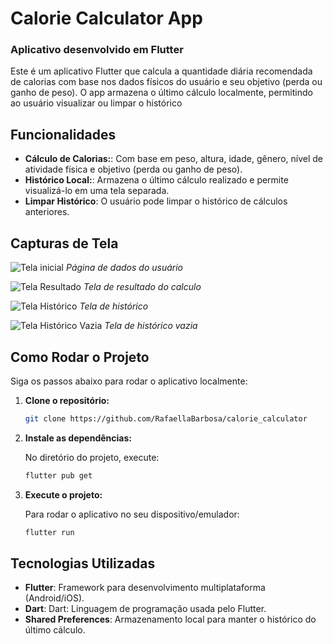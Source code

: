 
# Calorie Calculator App

### Aplicativo desenvolvido em Flutter

Este é um aplicativo Flutter que calcula a quantidade diária recomendada de calorias com base nos dados físicos do usuário e seu objetivo (perda ou ganho de peso). O app armazena o último cálculo localmente, permitindo ao usuário visualizar ou limpar o histórico

## Funcionalidades

- **Cálculo de Calorias:**: Com base em peso, altura, idade, gênero, nível de atividade física e objetivo (perda ou ganho de peso).
- **Histórico Local:**: Armazena o último cálculo realizado e permite visualizá-lo em uma tela separada.
- **Limpar Histórico**: O usuário pode limpar o histórico de cálculos anteriores.

## Capturas de Tela

![Tela inicial](assets/images/pagina_dados_usuario.jpg)
*Página de dados do usuário*

![Tela Resultado](assets/images/pagina_resultado.jpg)
*Tela de resultado do calculo*

![Tela Histórico](assets/images/pagina_historico.jpg)
*Tela de histórico*

![Tela Histórico Vazia](assets/images/pagina_sem_historico.jpgo.jpg)
*Tela de histórico vazia*

## Como Rodar o Projeto

Siga os passos abaixo para rodar o aplicativo localmente:

1. **Clone o repositório:**

   ```bash
   git clone https://github.com/RafaellaBarbosa/calorie_calculator
   ```

2. **Instale as dependências:**

   No diretório do projeto, execute:

   ```bash
   flutter pub get
   ```

3. **Execute o projeto:**

   Para rodar o aplicativo no seu dispositivo/emulador:

   ```bash
   flutter run
   ```

## Tecnologias Utilizadas

- **Flutter**: Framework para desenvolvimento multiplataforma (Android/iOS).
- **Dart**: Dart: Linguagem de programação usada pelo Flutter.
- **Shared Preferences**: Armazenamento local para manter o histórico do último cálculo.